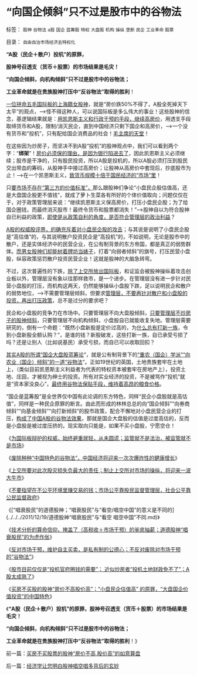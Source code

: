 # “向国企倾斜”只不过是股市中的谷物法

标签： `股神` `谷物法` `a股` `国企` `蓝筹股` `特权` `大盘股` `机构` `操纵` `垄断` `民企` `工业革命` `股票` 

目录： `自由自治市场经济去特权化`

**“A股（民企＋散户）投机”的原罪，**

**股神号召透支（货币＋股票）的市场结果是毛灾！**

**“向国企倾斜，向机构倾斜”只不过是股市中的谷物法；**

**工业革命就是在贵族股神打压中“反谷物法”取得的胜利**！

[一位拼命五毛国际板的上海籍女股神](../../../2011/12/16/废除股市“谷物法”，A股将有一波大牛市.md)，就是“房价跌50%不得了，A股全死掉天下太平”的观点，——>怪不得这种人，可以说国际板是多么伟大的事业！这些股神的信念，基逻辑结果就是：[用凯恩斯主义和行政干预的手段，继续高房价](../../../2009/7/17/高房价喜洋洋后是谁的血泪在飞.md)，用透支手段取缔货币和A股，限制/消灭民企，直到中国经济只剩下国企和高房价，——>一个没有货币和“投机”，只有配给国企消费品的社会！[毛主席的天堂](../../../2009/8/26/水洗一般均贫富的天堂.md)！

在这些因为炒房子，而坚决不到A股“投机”的股神观点中，我们可以看到两个字：“**绑架**”！[房价必须保的理由，是因为银行陷进去了](../../../2007/9/19/银行地产在股市里是一根草上的蚱猛.md)，因此凯恩斯主义必须继续；股市是干净的，只有股民投资，所以A股是投机的，所以A股必须打压到股民交出带血的筹码，从股神手中接过高房价；让股神从高房价中套现后，抄底股市为止！——>在一个凯恩斯主义，[致货币规模十倍于国民经济的“市场”里](../../../2010/3/25/炒股风险大，不炒股风险更大.md)！

只[要市场不存在“第三方的价值标准”，](../../../2010/12/22/私有制有无比的优越性;人与人的差异推动社会前进；.md)那么跟股神们争论“小盘民企股估值高，还是大盘国企股更不值钱”，就成了萝卜生菜各有所好的个体价值取向；问题仅仅在于，对于政策管理层来说：“继续凯恩斯主义保高房价，打压小盘民企股；为了给国企圈钱，而最终消灭股市！最终令货币和股票都消失！”——>股神自以为符合股神自已利益的政策，[即使是从政策自利的角度，是否符合管理层的政治利益](../../../2011/10/26/金融利益集团操纵官媒的强悍“民意”；.md)？

[A股的权威股评界，的确充斥着对小盘民企股的攻击](../../../2010/11/26/世界惯例小盘股估值远远高于大盘股.md)；与其说是说明了小盘民企股是“高估值”的，与其说明散户投资民企是“高投机”的，不如说明，无论是股市中的散户，还是实体经济中的民营企业，在公有制背景的东方帝国，都是真正的弱势群体。[而男女股神们却能树着牌坊当婊子](../../../2011/6/13/世界上有蠢猪并不奇怪.md)，打着“向弱者倾斜”的旗号，打压民营小盘股，纵容政策惩罚散户投资民营企业！这就是股神的大脑急转弯。

不过，这次普遍性的下跌，[除了上交所放出国际板](../../../2011/12/16/废除股市“谷物法”，A股将有一波大牛市.md)，和证监会被股神操纵着攻击创业板以外，管理层没有象以往那样救市，是一个进步。在管理层没有进一步针对民营小盘股的打压，而机构这两天，仍然能够操纵小盘股下跌，足以说明民企和散户的弱势地位，——>不需要管理层倾斜，但要求[管理层，不要再针对散户和小盘股的投资，再出打压政策](../../../2011/12/1/小政府＝消费者依法诉讼取代“监管”.md)，总不是过分的要求吧？

民企和小盘股的竞争力在市场中。只要管理层不向大盘股倾斜，[只要管理层不炒房子的股神倾斜](../../../2011/1/2/炒房不要“懂经济”，打压房价都是买入的良机.md)，只要管理层不向机构倾斜，小盘股自已就能收复失地。管理层需要研究的，倒有一个命题：“既然小盘新股是定价过高的，为[什么总有打新一族](../../../2011/6/19/A股越是规范退市，越是不可能退市.md)，令到小盘新股全额认购？”，是谁的钱？新股破发，这些打新一族，自已承受亏损了吗？还是让别人（比如说基民）承受亏损，而自已可以收取回扣？

[其实A股的所谓“国企大盘股蓝筹论](../../../2011/1/18/大象有癌症，小猴扛大旗!.md)”，就是公有制背景下的[“重农（国企）学派”“向农业（国企）倾斜”的一道“谷物法](../../../2011/12/16/废除向香港倾斜的“谷物法”，大陆居民将大大富裕.md)”。正如19世纪的英国，土地贵族套牢在土地上，（类似目前凯恩斯主义利益者为代表的特权资本被套牢在房地产上），投资土地、庄园，才被视为绅士的投资。所有对实业经济的投资，不是被骂作“投机”就是“资本家没良心”，[最终用谷物法保贴手段，维持着高昂的粮食价格](../../../2011/12/15/大部分英国老百姓，没有享受到工业革命前的进步；.md)。



“国企是蓝筹股”是全世界仅中国有此论调的东方特色，同样“民企小盘股就是高估值”，同样是一种民企原罪的断言。由此而形成的林林总总的向“国企倾斜”“向券商倾斜”“向基金倾斜”“向打新倾斜”的股市政策，配合不懈地对小盘民营企业的打压，[构成了中国A股的谷物法效果](../../../2011/12/19/废除谷物法不是干预市场，谩骂市场将制造新的熊市.md)，那就是国企大盘股的估值是过度高估的，反而是小盘股是被过度压挤的。现实取向只能是，如果不买小盘股，宁愿空仓！

《[为国际板辩护的权威，始终避重就轻，从未圆谎；监管就不是法治，被监管就不是市场](../../../2011/11/30/监管就不是法治，被监管就不是市场，和国际板.md)》

《[废除种种“中国特色的谷物法”，中国经济将迎来一次次爆炸性的健康增长](../../../2011/12/16/废除向香港倾斜的“谷物法”，大陆居民将大大富裕.md)》

《[上交所要对此次股灾损失负最大的责任；制止上交所对市场的操纵，将迎来一波大牛市](../../../2011/12/16/废除股市“谷物法”，A股将有一波大牛市.md)》

《[不要指望在不公平环境里赚交易的钱；市场公平靠股民监督管理层，社会公平靠公民监督政府](../../../2011/12/16/在毒气室里夸耀屏气功夫的资深股神.md)》

《[“唱衰股民”的道德股神；“唱衰股民”与“看空/唱空中国”的意义是不同的](../../../2011/12/19/道德股神“唱衰股民”与“看空 唱空中国”不同.md)》

《[技术分析的算命信仰，掩盖了（高税收＋市场干预）的釜底抽薪；道德股神“唱衰股民”的为虎作伥](../../../2011/12/19/道德股神“唱衰股民”为虎作伥掩盖了政策釜底抽薪.md)》

《[反对市场干预，维护自主买卖，是私有制的公德心；不反对废除对市场干预的“谷物法”](../../../2011/12/19/废除谷物法不是干预市场，谩骂市场将制造新的熊市.md)》

《[股市目前仅仅是“投机官府圈钱的需要”；
近似炒房者“投机土地财政免不了”；A股太成熟了](../../../2011/12/20/A股太成熟了，成熟得反应出国企上市公司毫无生气.md)》

《[买房不买股的股神“房价不高股价高”；“小盘民企估值高”
的原罪，“大盘国企价值投资”的中国特色](../../../2011/12/22/买房不买股票的股神“房价不高,股价高”的如意算盘.md)》

《**“A股（民企＋散户）投机”的原罪，股神号召透支（货币＋股票）的市场结果是毛灾！**

**“向国企倾斜，向机构倾斜”只不过是股市中的谷物法；**

**工业革命就是在贵族股神打压中“反谷物法”取得的胜利**！》

前一篇：[买房不买股票的股神“房价不高,股价高”的如意算盘](../../../2011/12/22/买房不买股票的股神“房价不高,股价高”的如意算盘.md)

后一篇：[经济学让您明白股神唱空唱多背后的玄妙](../../../2011/12/22/经济学让您明白股神唱空唱多背后的玄妙.md)